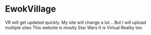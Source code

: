 # EwokVillage
VR will get updated quickly.
My site will change a lot...
But I will upload multiple sites
This website is mostly Star Wars
It is Virtual Reality too
